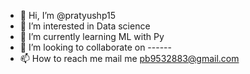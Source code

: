 - 👋 Hi, I’m @pratyushp15
- 👀 I’m interested in Data science
- 🌱 I’m currently learning ML with Py
- 💞️ I’m looking to collaborate on ------
- 📫 How to reach me mail me pb9532883@gmail.com

<!---
pratyushp15/pratyushp15 is a ✨ special ✨ repository because its `README.md` (this file) appears on your GitHub profile.
You can click the Preview link to take a look at your changes.
--->
